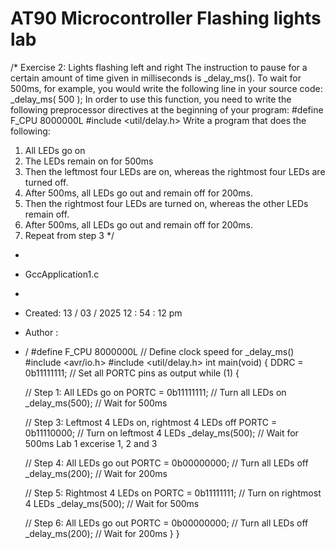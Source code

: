 # AT90 Microcontroller Flashing lights lab
/*
Exercise 2: Lights flashing left and right
The instruction to pause for a certain amount of time given in milliseconds is _delay_ms(). To wait for
500ms, for example, you would write the following line in your source code:
_delay_ms( 500 );
In order to use this function, you need to write the following preprocessor directives at the beginning of
your program:
#define F_CPU 8000000L
#include <util/delay.h>
Write a program that does the following:
1. All LEDs go on
2. The LEDs remain on for 500ms
3. Then the leftmost four LEDs are on, whereas the rightmost four LEDs are turned off.
4. After 500ms, all LEDs go out and remain off for 200ms.
5. Then the rightmost four LEDs are turned on, whereas the other LEDs remain off.
6. After 500ms, all LEDs go out and remain off for 200ms.
7. Repeat from step 3
*/

*
* GccApplication1.c
*
* Created: 13 / 03 / 2025 12 : 54 : 12 pm
* Author : 
* /
#define
F_CPU 8000000L // Define clock speed for _delay_ms()
#include <avr/io.h>
#include <util/delay.h>
int main(void)
{
	DDRC = 0b11111111; // Set all PORTC pins as output
	while (1)
	{

  // Step 1: All LEDs go on
		PORTC = 0b11111111;
  // Turn all LEDs on
		_delay_ms(500);
  // Wait for 500ms

  // Step 3: Leftmost 4 LEDs on, rightmost 4 LEDs off
		PORTC = 0b11110000;
  // Turn on leftmost 4 LEDs
		_delay_ms(500);
  // Wait for 500ms
		Lab 1 excerise 1, 2 and 3 

  // Step 4: All LEDs go out
			PORTC = 0b00000000;
  // Turn all LEDs off
		_delay_ms(200);
  // Wait for 200ms

  // Step 5: Rightmost 4 LEDs on
		PORTC = 0b11111111;
  // Turn on rightmost 4 LEDs
		_delay_ms(500);
  // Wait for 500ms

  // Step 6: All LEDs go out
		PORTC = 0b00000000;
  // Turn all LEDs off
		_delay_ms(200);
  // Wait for 200ms
	}
}
